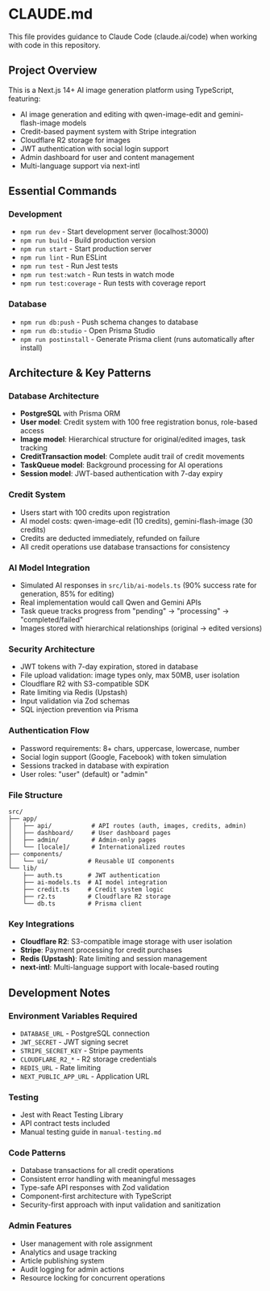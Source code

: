 # CLAUDE.md

This file provides guidance to Claude Code (claude.ai/code) when working with code in this repository.

## Project Overview

This is a Next.js 14+ AI image generation platform using TypeScript, featuring:
- AI image generation and editing with qwen-image-edit and gemini-flash-image models
- Credit-based payment system with Stripe integration
- Cloudflare R2 storage for images
- JWT authentication with social login support
- Admin dashboard for user and content management
- Multi-language support via next-intl

## Essential Commands

### Development
- `npm run dev` - Start development server (localhost:3000)
- `npm run build` - Build production version
- `npm run start` - Start production server
- `npm run lint` - Run ESLint
- `npm run test` - Run Jest tests
- `npm run test:watch` - Run tests in watch mode
- `npm run test:coverage` - Run tests with coverage report

### Database
- `npm run db:push` - Push schema changes to database
- `npm run db:studio` - Open Prisma Studio
- `npm run postinstall` - Generate Prisma client (runs automatically after install)

## Architecture & Key Patterns

### Database Architecture
- **PostgreSQL** with Prisma ORM
- **User model**: Credit system with 100 free registration bonus, role-based access
- **Image model**: Hierarchical structure for original/edited images, task tracking
- **CreditTransaction model**: Complete audit trail of credit movements
- **TaskQueue model**: Background processing for AI operations
- **Session model**: JWT-based authentication with 7-day expiry

### Credit System
- Users start with 100 credits upon registration
- AI model costs: qwen-image-edit (10 credits), gemini-flash-image (30 credits)
- Credits are deducted immediately, refunded on failure
- All credit operations use database transactions for consistency

### AI Model Integration
- Simulated AI responses in `src/lib/ai-models.ts` (90% success rate for generation, 85% for editing)
- Real implementation would call Qwen and Gemini APIs
- Task queue tracks progress from "pending" → "processing" → "completed/failed"
- Images stored with hierarchical relationships (original → edited versions)

### Security Architecture
- JWT tokens with 7-day expiration, stored in database
- File upload validation: image types only, max 50MB, user isolation
- Cloudflare R2 with S3-compatible SDK
- Rate limiting via Redis (Upstash)
- Input validation via Zod schemas
- SQL injection prevention via Prisma

### Authentication Flow
- Password requirements: 8+ chars, uppercase, lowercase, number
- Social login support (Google, Facebook) with token simulation
- Sessions tracked in database with expiration
- User roles: "user" (default) or "admin"

### File Structure
```
src/
├── app/
│   ├── api/           # API routes (auth, images, credits, admin)
│   ├── dashboard/     # User dashboard pages
│   ├── admin/         # Admin-only pages
│   └── [locale]/      # Internationalized routes
├── components/
│   └── ui/           # Reusable UI components
└── lib/
    ├── auth.ts       # JWT authentication
    ├── ai-models.ts  # AI model integration
    ├── credit.ts     # Credit system logic
    ├── r2.ts         # Cloudflare R2 storage
    └── db.ts         # Prisma client
```

### Key Integrations
- **Cloudflare R2**: S3-compatible image storage with user isolation
- **Stripe**: Payment processing for credit purchases
- **Redis (Upstash)**: Rate limiting and session management
- **next-intl**: Multi-language support with locale-based routing

## Development Notes

### Environment Variables Required
- `DATABASE_URL` - PostgreSQL connection
- `JWT_SECRET` - JWT signing secret
- `STRIPE_SECRET_KEY` - Stripe payments
- `CLOUDFLARE_R2_*` - R2 storage credentials
- `REDIS_URL` - Rate limiting
- `NEXT_PUBLIC_APP_URL` - Application URL

### Testing
- Jest with React Testing Library
- API contract tests included
- Manual testing guide in `manual-testing.md`

### Code Patterns
- Database transactions for all credit operations
- Consistent error handling with meaningful messages
- Type-safe API responses with Zod validation
- Component-first architecture with TypeScript
- Security-first approach with input validation and sanitization

### Admin Features
- User management with role assignment
- Analytics and usage tracking
- Article publishing system
- Audit logging for admin actions
- Resource locking for concurrent operations
